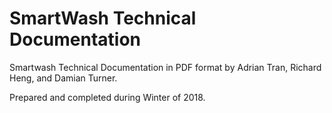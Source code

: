 # SmartWash Technical Documentation

Smartwash Technical Documentation in PDF format by Adrian Tran, Richard Heng, and Damian Turner.

Prepared and completed during Winter of 2018.

